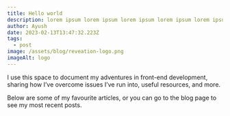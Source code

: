 ```yaml
---
title: Hello world
description: lorem ipsum lorem ipsum lorem ipsum lorem ipsum lorem ipsum
author: Ayush
date: 2023-02-13T13:47:32.223Z
tags:
  - post
image: /assets/blog/reveation-logo.png
imageAlt: logo
---
```



I use this space to document my adventures in front-end development, sharing how I’ve overcome issues I’ve run into, useful resources, and more.

Below are some of my favourite articles, or you can go to the blog page to see my most recent posts.
